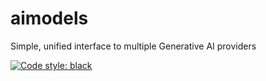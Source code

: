 # aimodels
Simple, unified interface to multiple Generative AI providers 

[![Code style: black](https://img.shields.io/badge/code%20style-black-000000.svg)](https://github.com/psf/black)
